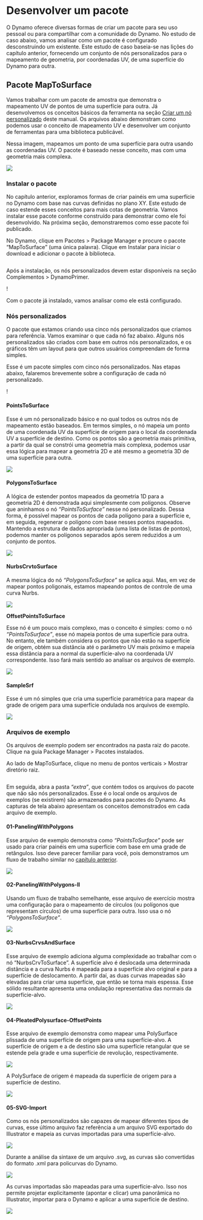 # Desenvolver um pacote

O Dynamo oferece diversas formas de criar um pacote para seu uso pessoal ou para compartilhar com a comunidade do Dynamo. No estudo de caso abaixo, vamos analisar como um pacote é configurado desconstruindo um existente. Este estudo de caso baseia-se nas lições do capítulo anterior, fornecendo um conjunto de nós personalizados para o mapeamento de geometria, por coordenadas UV, de uma superfície do Dynamo para outra.

## Pacote MapToSurface

Vamos trabalhar com um pacote de amostra que demonstra o mapeamento UV de pontos de uma superfície para outra. Já desenvolvemos os conceitos básicos da ferramenta na seção [Criar um nó personalizado](../6-1\_custom-nodes/2-creating.md) deste manual. Os arquivos abaixo demonstram como podemos usar o conceito de mapeamento UV e desenvolver um conjunto de ferramentas para uma biblioteca publicável.

Nessa imagem, mapeamos um ponto de uma superfície para outra usando as coordenadas UV. O pacote é baseado nesse conceito, mas com uma geometria mais complexa.

![](../images/6-2/3/uvMap.jpg)

### Instalar o pacote

No capítulo anterior, exploramos formas de criar painéis em uma superfície no Dynamo com base nas curvas definidas no plano XY. Este estudo de caso estende esses conceitos para mais cotas de geometria. Vamos instalar esse pacote conforme construído para demonstrar como ele foi desenvolvido. Na próxima seção, demonstraremos como esse pacote foi publicado.

No Dynamo, clique em Pacotes > Package Manager e procure o pacote “MapToSurface” (uma única palavra). Clique em Instalar para iniciar o download e adicionar o pacote à biblioteca.

<figure><img src="../../.gitbook/assets/map-to-surface-install.png" alt=""><figcaption></figcaption></figure>

Após a instalação, os nós personalizados devem estar disponíveis na seção Complementos > DynamoPrimer.

\![](<../images/6-2/3/develop package - install package 02 (1) (2) (2).jpg>)

Com o pacote já instalado, vamos analisar como ele está configurado.

### Nós personalizados

O pacote que estamos criando usa cinco nós personalizados que criamos para referência. Vamos examinar o que cada nó faz abaixo. Alguns nós personalizados são criados com base em outros nós personalizados, e os gráficos têm um layout para que outros usuários compreendam de forma simples.

Esse é um pacote simples com cinco nós personalizados. Nas etapas abaixo, falaremos brevemente sobre a configuração de cada nó personalizado.

\![](<../images/6-2/3/develop package - custom nodes 01 (1) (1) (1).jpg>)

#### **PointsToSurface**

Esse é um nó personalizado básico e no qual todos os outros nós de mapeamento estão baseados. Em termos simples, o nó mapeia um ponto de uma coordenada UV da superfície de origem para o local da coordenada UV a superfície de destino. Como os pontos são a geometria mais primitiva, a partir da qual se constrói uma geometria mais complexa, podemos usar essa lógica para mapear a geometria 2D e até mesmo a geometria 3D de uma superfície para outra.

![](../images/6-2/3/developpackage-pointToSurface.jpg)

#### **PolygonsToSurface**

A lógica de estender pontos mapeados da geometria 1D para a geometria 2D é demonstrada aqui simplesmente com polígonos. Observe que aninhamos o nó _“PointsToSurface”_ nesse nó personalizado. Dessa forma, é possível mapear os pontos de cada polígono para a superfície e, em seguida, regenerar o polígono com base nesses pontos mapeados. Mantendo a estrutura de dados apropriada (uma lista de listas de pontos), podemos manter os polígonos separados após serem reduzidos a um conjunto de pontos.

![](../images/6-2/3/developpackage-polygonsToSurface.jpg)

#### **NurbsCrvtoSurface**

A mesma lógica do nó _“PolygonsToSurface”_ se aplica aqui. Mas, em vez de mapear pontos poligonais, estamos mapeando pontos de controle de uma curva Nurbs.

![](../images/6-2/3/developpackage-nurbsCrvtoSurface.jpg)

**OffsetPointsToSurface**

Esse nó é um pouco mais complexo, mas o conceito é simples: como o nó _“PointsToSurface”_, esse nó mapeia pontos de uma superfície para outra. No entanto, ele também considera os pontos que não estão na superfície de origem, obtém sua distância até o parâmetro UV mais próximo e mapeia essa distância para a normal da superfície-alvo na coordenada UV correspondente. Isso fará mais sentido ao analisar os arquivos de exemplo.

![](../images/6-2/3/developpackage-OffsetPointsToSurface.jpg)

#### **SampleSrf**

Esse é um nó simples que cria uma superfície paramétrica para mapear da grade de origem para uma superfície ondulada nos arquivos de exemplo.

![](../images/6-2/3/developpackage-sampleSrf.jpg)

### Arquivos de exemplo

Os arquivos de exemplo podem ser encontrados na pasta raiz do pacote. Clique na guia Package Manager > Pacotes instalados.

Ao lado de MapToSurface, clique no menu de pontos verticais > Mostrar diretório raiz.

<figure><img src="../../.gitbook/assets/show-root-directory.png" alt=""><figcaption></figcaption></figure>

Em seguida, abra a pasta _“extra”_, que contém todos os arquivos do pacote que não são nós personalizados. Esse é o local onde os arquivos de exemplos (se existirem) são armazenados para pacotes do Dynamo. As capturas de tela abaixo apresentam os conceitos demonstrados em cada arquivo de exemplo.

#### **01-PanelingWithPolygons**

Esse arquivo de exemplo demonstra como _“PointsToSurface”_ pode ser usado para criar painéis em uma superfície com base em uma grade de retângulos. Isso deve parecer familiar para você, pois demonstramos um fluxo de trabalho similar no [capítulo anterior](../6-1\_custom-nodes/2-creating.md).

![](../images/6-2/3/developpackage-samplefile01.jpg)

#### **02-PanelingWithPolygons-II**

Usando um fluxo de trabalho semelhante, esse arquivo de exercício mostra uma configuração para o mapeamento de círculos (ou polígonos que representam círculos) de uma superfície para outra. Isso usa o nó _“PolygonsToSurface”_.

![](../images/6-2/3/developpackage-samplefile02.jpg)

#### **03-NurbsCrvsAndSurface**

Esse arquivo de exemplo adiciona alguma complexidade ao trabalhar com o nó “NurbsCrvToSurface”. A superfície alvo é deslocada uma determinada distância e a curva Nurbs é mapeada para a superfície alvo original e para a superfície de deslocamento. A partir daí, as duas curvas mapeadas são elevadas para criar uma superfície, que então se torna mais espessa. Esse sólido resultante apresenta uma ondulação representativa das normais da superfície-alvo.

![](../images/6-2/3/developpackage-samplefile03.jpg)

#### **04-PleatedPolysurface-OffsetPoints**

Esse arquivo de exemplo demonstra como mapear uma PolySurface plissada de uma superfície de origem para uma superfície-alvo. A superfície de origem e a de destino são uma superfície retangular que se estende pela grade e uma superfície de revolução, respectivamente.

![](../images/6-2/3/developpackage-samplefile04a.jpg)

A PolySurface de origem é mapeada da superfície de origem para a superfície de destino.

![](../images/6-2/3/developpackage-samplefile04b.jpg)

#### **05-SVG-Import**

Como os nós personalizados são capazes de mapear diferentes tipos de curvas, esse último arquivo faz referência a um arquivo SVG exportado do Illustrator e mapeia as curvas importadas para uma superfície-alvo.

![](../images/6-2/3/developpackage-samplefile05a.jpg)

Durante a análise da sintaxe de um arquivo .svg, as curvas são convertidas do formato .xml para policurvas do Dynamo.

![](../images/6-2/3/developpackage-samplefile05b.jpg)

As curvas importadas são mapeadas para uma superfície-alvo. Isso nos permite projetar explicitamente (apontar e clicar) uma panorâmica no Illustrator, importar para o Dynamo e aplicar a uma superfície de destino.

![](../images/6-2/3/developpackage-samplefile05c.jpg)
